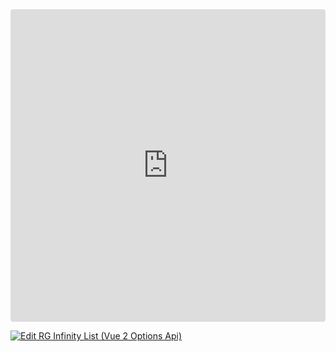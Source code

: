 <ClientOnly>
<iframe src="https://codesandbox.io/embed/wgd96l?view=preview&module=%2Fsrc%2FApp.vue&hidenavigation=1"
     style="width:100%; height: 500px; border:0; border-radius: 4px; overflow:hidden;"
     title="RG Infinity List (Vue 2 Options Api)"
     allow="accelerometer; ambient-light-sensor; camera; encrypted-media; geolocation; gyroscope; hid; microphone; midi; payment; usb; vr; xr-spatial-tracking"
     sandbox="allow-forms allow-modals allow-popups allow-presentation allow-same-origin allow-scripts"
   ></iframe>
</ClientOnly>

[![Edit RG Infinity List (Vue 2 Options Api)](https://codesandbox.io/static/img/play-codesandbox.svg)](https://codesandbox.io/p/sandbox/rg-infinity-list-vue-2-options-api-wgd96l)